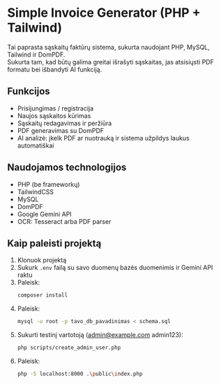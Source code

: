 # Simple Invoice Generator (PHP + Tailwind)

Tai paprasta sąskaitų faktūrų sistema, sukurta naudojant PHP, MySQL, Tailwind ir DomPDF.  
Sukurta tam, kad būtų galima greitai išrašyti sąskaitas, jas atsisiųsti PDF formatu bei išbandyti AI funkciją.

## Funkcijos

- Prisijungimas / registracija
- Naujos sąskaitos kūrimas
- Sąskaitų redagavimas ir peržiūra
- PDF generavimas su DomPDF
- AI analizė: įkelk PDF ar nuotrauką ir sistema užpildys laukus automatiškai

## Naudojamos technologijos

- PHP (be frameworkų)
- TailwindCSS
- MySQL
- DomPDF
- Google Gemini API
- OCR: Tesseract arba PDF parser

## Kaip paleisti projektą

1. Klonuok projektą
2. Sukurk `.env` failą su savo duomenų bazės duomenimis ir Gemini API raktu
3. Paleisk:
   ```bash
   composer install
   ```
4. Paleisk:
   ```bash
   mysql -u root -p tavo_db_pavadinimas < schema.sql
   ```
5. Sukurti testinį vartotoją (admin@example.com admin123):
   ```bash
   php scripts/create_admin_user.php
   ```
6. Paleisk:
   ```bash
   php -S localhost:8000 .\public\index.php
   ```
